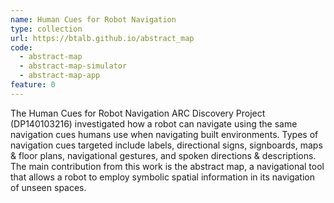 ```yaml
---
name: Human Cues for Robot Navigation
type: collection
url: https://btalb.github.io/abstract_map
code:
  - abstract-map
  - abstract-map-simulator
  - abstract-map-app
feature: 0
---
```


The Human Cues for Robot Navigation ARC Discovery Project (DP140103216) investigated how a robot can navigate using the same navigation cues humans use when navigating built environments. Types of navigation cues targeted include labels, directional signs, signboards, maps & floor plans, navigational gestures, and spoken directions & descriptions. The main contribution from this work is the abstract map, a navigational tool that allows a robot to employ symbolic spatial information in its navigation of unseen spaces.
